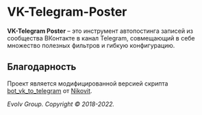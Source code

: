 # VK-Telegram-Poster
**VK-Telegram Poster** – это инструмент автопостинга записей из сообщества ВКонтакте в канал Telegram, совмещающий в себе множество полезных фильтров и гибкую конфигурацию.

## Благодарность

Проект является модифицированной версией скрипта [bot_vk_to_telegram](https://github.com/Nikovit/bot_vk_to_telegram) от [Nikovit](https://github.com/Nikovit).

*Evolv Group. Copyright © 2018-2022.*
